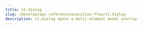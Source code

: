 ```yaml
---
title: st.dialog
slug: /develop/api-reference/execution-flow/st.dialog
description: st.dialog opens a multi-element modal overlay
---
```


<Autofunction function="streamlit.dialog" oldName="streamlit.experimental_dialog" />
